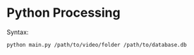 # Python Processing

Syntax:

```bash
python main.py /path/to/video/folder /path/to/database.db
```

